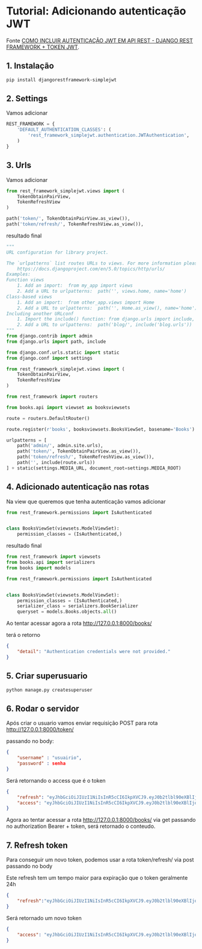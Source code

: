# Tutorial: Adicionando autenticação JWT

Fonte [COMO INCLUIR AUTENTICAÇÃO JWT EM API REST - DJANGO REST FRAMEWORK + TOKEN JWT](https://www.youtube.com/watch?v=LFV4MLe0ZzM&list=PLcM_74VFgRhpyCtsNXyBUf27ZRbyQnEEb&index=11).

## 1. Instalação

```bash
pip install djangorestframework-simplejwt
```

## 2. Settings

Vamos adicionar

```python
REST_FRAMEWORK = {
    'DEFAULT_AUTHENTICATION_CLASSES': (
        'rest_framework_simplejwt.authentication.JWTAuthentication',
    )
}
```

## 3. Urls

Vamos adicionar 

```python
from rest_framework_simplejwt.views import (
    TokenObtainPairView,
    TokenRefreshView
)

path('token/', TokenObtainPairView.as_view()),
path('token/refresh/', TokenRefreshView.as_view()),
```

resultado final

```python
"""
URL configuration for library project.

The `urlpatterns` list routes URLs to views. For more information please see:
    https://docs.djangoproject.com/en/5.0/topics/http/urls/
Examples:
Function views
    1. Add an import:  from my_app import views
    2. Add a URL to urlpatterns:  path('', views.home, name='home')
Class-based views
    1. Add an import:  from other_app.views import Home
    2. Add a URL to urlpatterns:  path('', Home.as_view(), name='home')
Including another URLconf
    1. Import the include() function: from django.urls import include, path
    2. Add a URL to urlpatterns:  path('blog/', include('blog.urls'))
"""
from django.contrib import admin
from django.urls import path, include

from django.conf.urls.static import static
from django.conf import settings

from rest_framework_simplejwt.views import (
    TokenObtainPairView,
    TokenRefreshView
)

from rest_framework import routers

from books.api import viewset as booksviewsets

route = routers.DefaultRouter()

route.register(r'books', booksviewsets.BooksViewSet, basename='Books')

urlpatterns = [
    path('admin/', admin.site.urls),
    path('token/', TokenObtainPairView.as_view()),
    path('token/refresh/', TokenRefreshView.as_view()),
    path('', include(route.urls))
] + static(settings.MEDIA_URL, document_root=settings.MEDIA_ROOT)

```

## 4. Adicionado autenticação nas rotas

Na view que queremos que tenha autenticação vamos adicionar 

```python
from rest_framework.permissions import IsAuthenticated


class BooksViewSet(viewsets.ModelViewSet):
    permission_classes = (IsAuthenticated,)
```

resultado final

```python
from rest_framework import viewsets
from books.api import serializers
from books import models

from rest_framework.permissions import IsAuthenticated


class BooksViewSet(viewsets.ModelViewSet):
    permission_classes = (IsAuthenticated,)
    serializer_class = serializers.BookSerializer
    queryset = models.Books.objects.all()

```

Ao tentar acessar agora a rota http://127.0.0.1:8000/books/

terá o retorno 

```json
{
    "detail": "Authentication credentials were not provided."
}
```

## 5. Criar superusuario

```bash
python manage.py createsuperuser
```

## 6. Rodar o servidor

Após criar o usuario vamos enviar requisição POST para rota http://127.0.0.1:8000/token/

passando no body:

```json
{
    "username" : "usuairio",
    "password" : senha
}
```

Será retornando o access que é o token

```json
{
    "refresh": "eyJhbGciOiJIUzI1NiIsInR5cCI6IkpXVCJ9.eyJ0b2tlbl90eXBlIjoicmVmcmVzaCIsImV4cCI6MTcxMzIxOTc4NywiaWF0IjoxNzEzMTMzMzg3LCJqdGkiOiI3YzQwOWM4ZjhlZjU0NTdlYjUwNTI3NmI1ZTRhZWQyMiIsInVzZXJfaWQiOjF9.gQkjhI2IV0QAKk_NKoo8E15c64Gv4plcnSyi_XaMPaw",
    "access": "eyJhbGciOiJIUzI1NiIsInR5cCI6IkpXVCJ9.eyJ0b2tlbl90eXBlIjoiYWNjZXNzIiwiZXhwIjoxNzEzMTMzNjg3LCJpYXQiOjE3MTMxMzMzODcsImp0aSI6IjBlNDcxODBkODkyOTRiMGE5YzQxYWIyMGNiYzMzOGViIiwidXNlcl9pZCI6MX0.j11aTCnLygaegvSlGSZfvEn8jUpwzMPq2daMA8PkLB4"
}
```

Agora ao tentar acessar a rota http://127.0.0.1:8000/books/ via get passando no authorization Bearer + token, será retornado o conteudo.

## 7. Refresh token

Para conseguir um novo token, podemos usar a rota token/refresh/ via post passando no body

Este refresh tem um tempo maior para expiração que o token geralmente 24h

```json
{
    "refresh":"eyJhbGciOiJIUzI1NiIsInR5cCI6IkpXVCJ9.eyJ0b2tlbl90eXBlIjoicmVmcmVzaCIsImV4cCI6MTcxMzIxOTc4NywiaWF0IjoxNzEzMTMzMzg3LCJqdGkiOiI3YzQwOWM4ZjhlZjU0NTdlYjUwNTI3NmI1ZTRhZWQyMiIsInVzZXJfaWQiOjF9.gQkjhI2IV0QAKk_NKoo8E15c64Gv4plcnSyi_XaMPaw"
}
```

Será retornado um novo token

```json
{
    "access": "eyJhbGciOiJIUzI1NiIsInR5cCI6IkpXVCJ9.eyJ0b2tlbl90eXBlIjoiYWNjZXNzIiwiZXhwIjoxNzEzMTM0NTk0LCJpYXQiOjE3MTMxMzM4NTcsImp0aSI6ImE4NTdhM2FjZTJkZTRhODQ4YmM4MzNmZjNlMzE1YzhkIiwidXNlcl9pZCI6MX0.XDHlCnrjLas80FurzmIZhJAnwPqAkJ9t8fMD8sAwGB4"
}
```